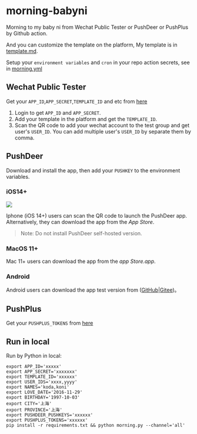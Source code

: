 # morning-babyni

Morning to my baby ni from Wechat Public Tester or PushDeer or PushPlus by Github action.

And you can customize the template on the platform, My template is in [template.md](template.md).

Setup your `environment variables` and `cron` in your repo action secrets, see in [morning.yml](.github/workflows/action.yml)

## Wechat Public Tester

Get your `APP_ID`,`APP_SECRET`,`TEMPLATE_ID` and etc from [here](https://mp.weixin.qq.com/debug/cgi-bin/sandboxinfo?action=showinfo&t=sandbox/index)

1. Login to get `APP_ID` and `APP_SECRET`.
2. Add your template in the platform and get the `TEMPLATE_ID`.
3. Scan the QR code to add your wechat account to the test group and get user's `USER_ID`. You can add multiple user's `USER_ID` by separate them by comma.

## PushDeer

Download and install the app, then add your `PUSHKEY` to the environment variables.

### iOS14+

![](doc/image/clipcode.png)

Iphone (iOS 14+) users can scan the QR code to launch the PushDeer app. Alternatively, they can download the app from the *App Store*.

> Note: Do not install PushDeer self-hosted version.

### MacOS 11+

Mac 11+ users can download the app from the *app Store.app*.

### Android

Android users can download the app test version from ([GitHub](https://github.com/easychen/pushdeer/releases/tag/android1.0alpha)|[Gitee](https://gitee.com/easychen/pushdeer/releases/android1.0alpha))。

## PushPlus

Get your `PUSHPLUS_TOKENS` from [here](https://www.pushplus.plus/push1.html)

## Run in local

Run by Python in local:

```shell
export APP_ID='xxxxx'
export APP_SECRET='xxxxxxx'
export TEMPLATE_ID='xxxxxx'
export USER_IDS='xxxx,yyyy'
export NAMES='koda,koni'
export LOVE_DATE='2016-11-29'
export BIRTHDAY='1997-10-03'
export CITY='上海'
export PROVINCE='上海'
export PUSHDEER_PUSHKEYS='xxxxxx'
export PUSHPLUS_TOKENS='xxxxxx'
pip install -r requirements.txt && python morning.py --channel='all'
```
